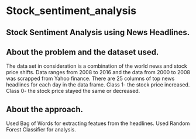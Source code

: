 # Stock_sentiment_analysis

## Stock Sentiment Analysis using News Headlines.
## About the problem and the dataset used.

The data set in consideration is a combination of the world news and stock price shifts.
Data ranges from 2008 to 2016 and the data from 2000 to 2008 was scrapped from Yahoo finance.
There are 25 columns of top news headlines for each day in the data frame.
Class 1- the stock price increased.
Class 0- the stock price stayed the same or decreased.

## About the approach.
Used Bag of Words for extracting featues from the headlines.
Used Random Forest Classifier for analysis.
